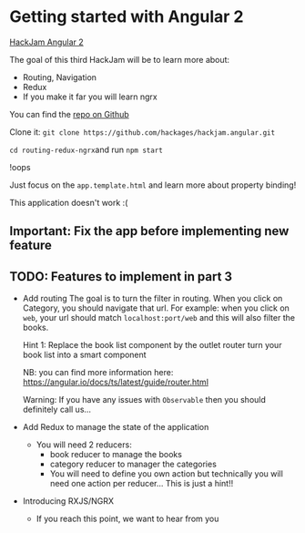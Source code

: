 # Getting started with Angular 2

[HackJam Angular 2](hackjam.hackages.io)


The goal of this third HackJam will  be to learn more about:
- Routing, Navigation
- Redux
- If you make it far you will learn ngrx


You can find the [repo on Github](https://github.com/hackages/hackjam.angular.git)

Clone it: `git clone https://github.com/hackages/hackjam.angular.git`

`cd routing-redux-ngrx`and run `npm start`

!oops

Just focus on the `app.template.html` and learn more about property binding!

This application doesn't work :(

## Important: Fix the app before implementing new feature

## TODO: Features to implement in part 3
- Add routing 
    The goal is to turn the filter in routing. When you click on Category, you should navigate 
    that url. For example: when you click on `web`, your url should match `localhost:port/web`
    and this will also filter the books.

    Hint 1: Replace the book list component by the outlet router
    turn your book list into a smart component 

    NB: you can find more information here: https://angular.io/docs/ts/latest/guide/router.html  
    
    Warning: If you have any issues with `Observable` then you should definitely call us...

    
- Add Redux to manage the state of the application
    - You will need 2 reducers:
        - book reducer to manage the books
        - category reducer to manager the categories
        - You will need to define you own action but technically you will need one action per reducer... This is just a hint!! 

- Introducing RXJS/NGRX
    - If you reach this point, we want to hear from you



